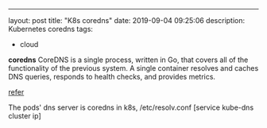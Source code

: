 ---
layout: post
title: "K8s coredns"
date: 2019-09-04 09:25:06
description: Kubernetes coredns
tags:
 - cloud

**coredns**
CoreDNS is a single process, written in Go, that covers all of the functionality of the previous system. A single container resolves and caches DNS queries, responds to health checks, and provides metrics.


[refer](https://shogokobayashi.com/2018/10/02/k8s-08-coredns/)

The pods' dns server is coredns in k8s, 
/etc/resolv.conf
[service kube-dns cluster ip]
